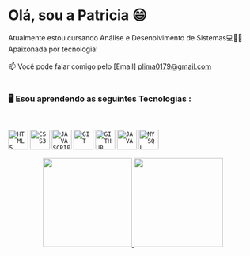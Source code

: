 ## <h1 align="left"> Olá, sou a Patricia 😄 </h1>


Atualmente estou cursando Análise e Desenolvimento de Sistemas💻👩‍🎓
</br>
Apaixonada por tecnologia!
</br>
</br>
📫 Você pode falar comigo pelo [Email] plima0179@gmail.com
</br>
</br>
### 🖥️ Esou aprendendo as seguintes Tecnologias : 
</br>

<code><img width="40px" src="https://cdn.jsdelivr.net/gh/devicons/devicon/icons/html5/html5-original-wordmark.svg" title = "HTML5"/></code>
<code><img width="40px" src="https://cdn.jsdelivr.net/gh/devicons/devicon/icons/css3/css3-original-wordmark.svg" title = "CSS3"/></code>
<code><img width="40px" src="https://cdn.jsdelivr.net/gh/devicons/devicon/icons/javascript/javascript-original.svg" title = "JAVASCRIPT"/></code>
<code><img width="40px" src="https://cdn.jsdelivr.net/gh/devicons/devicon/icons/git/git-original.svg" title = "GIT"/></code>
<code><img width="40px" src="https://cdn.jsdelivr.net/gh/devicons/devicon/icons/github/github-original.svg" title = "GITHUB"/></code>
<code><img width="40px" src="https://cdn.jsdelivr.net/gh/devicons/devicon/icons/java/java-original.svg" title = "JAVA"/></code>
<code><img width="40px" src="https://cdn.jsdelivr.net/gh/devicons/devicon/icons/mysql/mysql-original.svg" title = "MYSQL"/></code>

<p align="center">
<a href="https://github.com/patricialima1992/patricialima1992">
  <img height="180em" src="https://github-readme-stats-eight-theta.vercel.app/api?username=patricialima1992&show_icons=true&theme=algolia&include_all_commits=true&count_private=true"/>
  <img height="180em" src="https://github-readme-stats-eight-theta.vercel.app/api/top-langs/?username=patricia1992&layout=compact&langs_count=8&theme=algolia"/>
</a>
</p>












